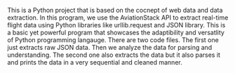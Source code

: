This is a Python project that is based on the cocnept of web data and data extraction. In this program, we use the AviationStack API to extract real-time flight data 
using Python libraries like urllib.request and JSON library. This is a basic yet powerful program that showcases the adaptibility and versatlity of Python programming 
langauge. 
There are two code files. The first one just extracts raw JSON data. Then we analyze the data for parsing and understanding.
The second one also extracts the data but it also parses it and prints the data in a very sequential and cleaned manner. 
